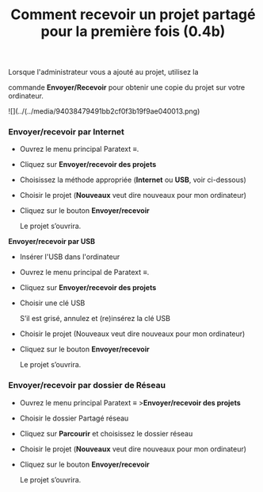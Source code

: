 ﻿---
title: Comment recevoir un projet partagé pour la première fois (0.4b)
---
Lorsque l'administrateur vous a ajouté au projet, utilisez la

commande **Envoyer/Recevoir** pour obtenir une copie du projet sur votre ordinateur.

![](../(../media/94038479491bb2cf0f3b19f9ae040013.png)

### Envoyer/recevoir par Internet

-  Ouvrez le menu principal Paratext **≡**.
-  Cliquez sur **Envoyer/recevoir des projets**
-  Choisissez la méthode appropriée (**Internet** ou **USB**, voir ci-dessous)
-  Choisir le projet (**Nouveaux** veut dire nouveaux pour mon ordinateur)
-  Cliquez sur le bouton **Envoyer/recevoir**

    Le projet s’ouvrira.

**Envoyer/recevoir par USB**

-  Insérer l'USB dans l'ordinateur
-  Ouvrez le menu principal de Paratext **≡**.
-  Cliquez sur **Envoyer/recevoir des projets**
-  Choisir une clé USB

    S’il est grisé, annulez et (re)insérez la clé USB

-  Choisir le projet (Nouveaux veut dire nouveaux pour mon ordinateur)
-  Cliquez sur le bouton **Envoyer/recevoir**

    Le projet s’ouvrira.

### Envoyer/recevoir par dossier de Réseau

-  Ouvrez le menu principal Paratext **≡** \>**Envoyer/recevoir des projets**
-  Choisir le dossier Partagé réseau
-  Cliquez sur **Parcourir** et choisissez le dossier réseau
-  Choisir le projet (**Nouveaux** veut dire nouveaux pour mon ordinateur)
-  Cliquez sur le bouton **Envoyer/recevoir**

    Le projet s’ouvrira.

